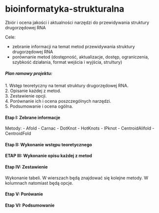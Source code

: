 # bioinformatyka-strukturalna
Zbiór i ocena jakości i aktualności narzędzi do przewidywania struktury drugorzędowej RNA

Cele:
- zebranie informacji na temat metod przewidywania struktury drugorzędowej RNA
- porównanie metod (dostępność, aktualizacje, dostęp, ograniczenia, szybkość działania, format wejścia i wyjścia, strultury)

<h5>Plan ramowy projektu:</h5>
<p>
1. Wstęp teoretyczny na temat struktury drugorzędowej RNA.<br />
2. Opisanie każdej z metod.<br />
3. Zestawienie opcji.<br />
4. Porównanie ich i ocena poszczególnych narzędzi.<br />
5. Podsumowanie i ocena ogólna.<br />
</p>

<h4>Etap I: Zebrane informacje</h4>
Metody:
- Afold
- Carnac
- DotKnot
- HotKnots
- IPknot
- CentroidAlifold
- CentroidFold

<h4>Etap II: Wykonanie wstępu teoretycznego</h4>


<h4>ETAP III: Wykonanie opisu każdej z metod</h4>


<h4>Etap IV: Zestawienie</h4>
Wykonanie tabeli. W wierszach będą znajdować się kolejne metody. W kolumnach natomiast będą opcje.

<h4>Etap V: Porówanie

<h4>Etap VI: Podsumowanie</h4>
